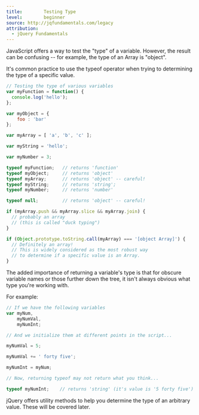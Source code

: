 ```yaml
---
title:        Testing Type
level:        beginner
source: http://jqfundamentals.com/legacy
attribution: 
  - jQuery Fundamentals
---
```


JavaScript offers a way to test the "type" of a variable. However, the result
can be confusing -- for example, the type of an Array is "object".

It's common practice to use the typeof operator when trying to determining the
type of a specific value.

``` js 
// Testing the type of various variables
var myFunction = function() {
  console.log('hello');
};

var myObject = {
	foo : 'bar'
};

var myArray = [ 'a', 'b', 'c' ];

var myString = 'hello';

var myNumber = 3;

typeof myFunction;   // returns 'function'
typeof myObject;     // returns 'object'
typeof myArray;      // returns 'object' -- careful!
typeof myString;     // returns 'string';
typeof myNumber;     // returns 'number'

typeof null;         // returns 'object' -- careful!

if (myArray.push && myArray.slice && myArray.join) {
  // probably an array
  // (this is called "duck typing")
}

if (Object.prototype.toString.call(myArray) === '[object Array]') {
  // Definitely an array!
  // This is widely considered as the most robust way
  // to determine if a specific value is an Array.
}
```

The added importance of returning a variable's type is that for obscure variable names or those further down the tree, it isn't always obvious what type you're working with.

For example:

``` js 
// If we have the following variables
var myNum,
	myNumVal,
	myNumInt;

// And we initialize them at different points in the script...

myNumVal = 5;

myNumVal += ' forty five';

myNumInt = myNum;

// Now, returning typeof may not return what you think...

typeof myNumInt;	// returns 'string' (it's value is '5 forty five')
```

jQuery offers utility methods to help you determine the type of an arbitrary
value. These will be covered later.
